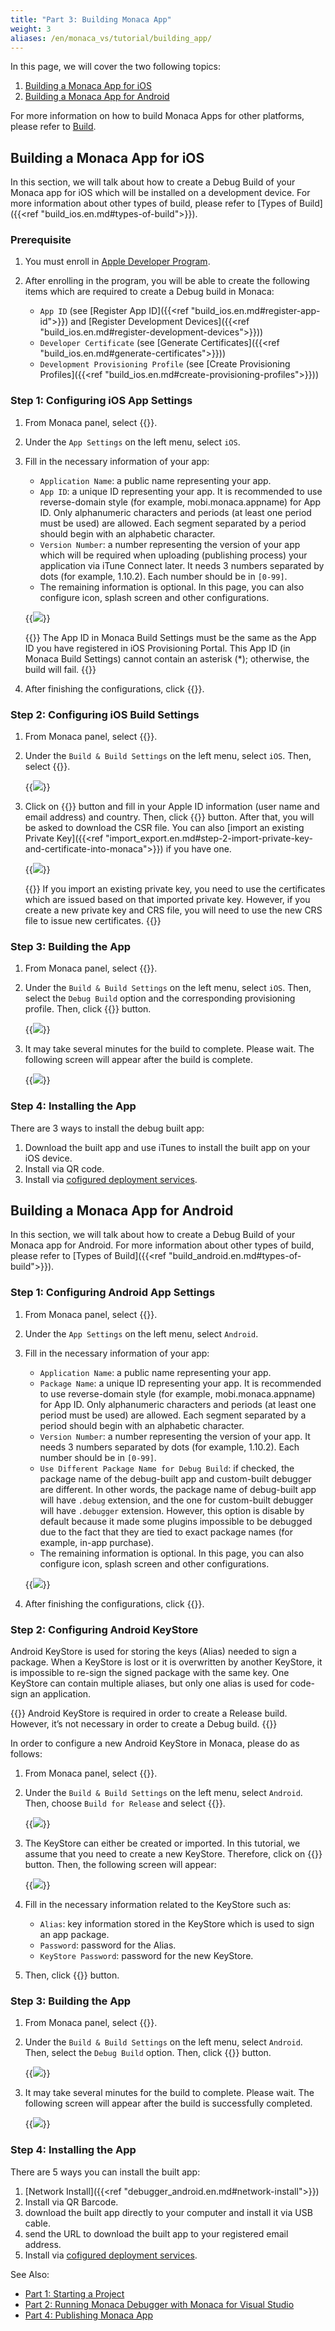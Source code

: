 ```yaml
---
title: "Part 3: Building Monaca App"
weight: 3
aliases: /en/monaca_vs/tutorial/building_app/
---
```


In this page, we will cover the two following topics:

1.  [Building a Monaca App for iOS](#building-a-monaca-app-for-ios)
2.  [Building a Monaca App for Android](#building-a-monaca-app-for-android)

For more information on how to build Monaca Apps for other platforms,
please refer to [Build](/en/products_guide/monaca_ide/build).

##  Building a Monaca App for iOS

In this section, we will talk about how to create a Debug Build of your
Monaca app for iOS which will be installed on a development device. For
more information about other types of build, please refer to [Types of Build]({{<ref "build_ios.en.md#types-of-build">}}).

### Prerequisite

1.  You must enroll in [Apple Developer Program](https://developer.apple.com/programs/).

2.  After enrolling in the program, you will be able to create the
    following items which are required to create a Debug build in
    Monaca:

    -  `App ID` (see [Register App ID]({{<ref "build_ios.en.md#register-app-id">}}) and [Register Development Devices]({{<ref "build_ios.en.md#register-development-devices">}}))
    -  `Developer Certificate` (see [Generate Certificates]({{<ref "build_ios.en.md#generate-certificates">}}))
    -  `Development Provisioning Profile` (see [Create Provisioning Profiles]({{<ref "build_ios.en.md#create-provisioning-profiles">}}))

### Step 1: Configuring iOS App Settings

1.  From Monaca panel, select {{<guilabel name="Build Settings">}}.
2.  Under the `App Settings` on the left menu, select `iOS`.
3.  Fill in the necessary information of your app:

    - `Application Name`: a public name representing your app.
    - `App ID`: a unique ID representing your app. It is recommended to use reverse-domain style (for example, mobi.monaca.appname) for App ID. Only alphanumeric characters and periods (at least one period must be used) are allowed. Each segment separated by a period should begin with an alphabetic character.
    - `Version Number`: a number representing the version of your app which will be required when uploading (publishing process) your application via iTune Connect later. It needs 3 numbers separated by dots (for example, 1.10.2). Each number should be in `[0-99]`.
    - The remaining information is optional. In this page, you can also configure icon, splash screen and other configurations.

    {{<img src="/images/monaca_vs/tutorial/building_app/ios_1.png">}}  

    {{<warning>}}
        The App ID in Monaca Build Settings must be the same as the App ID you have registered in iOS Provisioning Portal. This App ID (in Monaca Build Settings) cannot contain an asterisk (*); otherwise, the build will fail.
    {{</warning>}}

4.  After finishing the configurations, click {{<guilabel name="Save">}}.

### Step 2: Configuring iOS Build Settings

1.  From Monaca panel, select {{<guilabel name="Build">}}.
2.  Under the `Build & Build Settings` on the left menu, select `iOS`. Then, select {{<guilabel name="Manage build settings">}}.

    {{<img src="/images/monaca_vs/tutorial/building_app/ios_2.png">}}  

3.  Click on {{<guilabel name="Generate Key and CSR">}} button and fill in your Apple ID
    information (user name and email address) and country. Then, click {{<guilabel name="Generate Key and CSR">}} button. After that, you will be asked to download the CSR file. You can also [import an existing Private Key]({{<ref "import_export.en.md#step-2-import-private-key-and-certificate-into-monaca">}}) if you have one.

    {{<img src="/images/monaca_vs/tutorial/building_app/ios_3.png">}}  

    {{<note>}}
        If you import an existing private key, you need to use the certificates which are issued based on that imported private key. However, if you create a new private key and CRS file, you will need to use the new CRS file to issue new certificates.
    {{</note>}}

### Step 3: Building the App

1.  From Monaca panel, select {{<guilabel name="Build">}}.
2.  Under the `Build & Build Settings` on the left menu, select `iOS`. Then,
    select the `Debug Build` option and the corresponding provisioning
    profile. Then, click {{<guilabel name="Start Build">}} button.

    {{<img src="/images/monaca_vs/tutorial/building_app/ios_4.png">}}  

3.  It may take several minutes for the build to complete. Please wait.
    The following screen will appear after the build is complete.

    {{<img src="/images/monaca_vs/tutorial/building_app/ios_5.png">}}  

### Step 4: Installing the App

There are 3 ways to install the debug built app:

1.  Download the built app and use iTunes to install the built app on your iOS device.
2.  Install via QR code.
3.  Install via [cofigured deployment services](/en/products_guide/monaca_ide/monaca_ci/supported_services).

##  Building a Monaca App for Android

In this section, we will talk about how to create a Debug Build of your
Monaca app for Android. For more information about other types of build,
please refer to [Types of Build]({{<ref "build_android.en.md#types-of-build">}}).

### Step 1: Configuring Android App Settings

1.  From Monaca panel, select {{<guilabel name="Build Settings">}}.
2.  Under the `App Settings` on the left menu, select `Android`.
3.  Fill in the necessary information of your app:

    - `Application Name`: a public name representing your app.
    - `Package Name`: a unique ID representing your app. It is recommended to use reverse-domain style (for example, mobi.monaca.appname) for App ID. Only alphanumeric characters and periods (at least one period must be used) are allowed. Each segment separated by a period should begin with an alphabetic character.
    - `Version Number`: a number representing the version of your app. It needs 3 numbers separated by dots (for example, 1.10.2). Each number should be in `[0-99]`.
    - `Use Different Package Name for Debug Build`: if checked, the package name of the debug-built app and custom-built debugger are different. In other words, the package name of debug-built app will have `.debug` extension, and the one for custom-built debugger will have `.debugger` extension. However, this option is disable by default because it made some plugins impossible to be debugged due to the fact that they are tied to exact package names (for example, in-app purchase).
    - The remaining information is optional. In this page, you can also configure icon, splash screen and other configurations.

    {{<img src="/images/monaca_vs/tutorial/building_app/android_1.png">}}  

4.  After finishing the configurations, click {{<guilabel name="Save">}}.

### Step 2: Configuring Android KeyStore

Android KeyStore is used for storing the keys (Alias) needed to sign a
package. When a KeyStore is lost or it is overwritten by another
KeyStore, it is impossible to re-sign the signed package with the same
key. One KeyStore can contain multiple aliases, but only one alias is
used for code-sign an application.

{{<note>}}
    Android KeyStore is required in order to create a Release build. However, it’s not necessary in order to create a Debug build.
{{</note>}}

In order to configure a new Android KeyStore in Monaca, please do as
follows:

1.  From Monaca panel, select {{<guilabel name="Build">}}.
2.  Under the `Build & Build Settings` on the left menu, select `Android`.
    Then, choose `Build for Release` and select {{<guilabel name="Manage KeyStore and Alias">}}.

    {{<img src="/images/monaca_vs/tutorial/building_app/android_2.png">}}  

3.  The KeyStore can either be created or imported. In this tutorial, we
    assume that you need to create a new KeyStore. Therefore, click on {{<guilabel name="Clear and Generate New">}} button. Then, the following screen will appear:

    {{<img src="/images/monaca_vs/tutorial/building_app/android_3.png">}}  

4.  Fill in the necessary information related to the KeyStore such as:

    -   `Alias`: key information stored in the KeyStore which is used to sign an app package.
    -   `Password`: password for the Alias.
    -   `KeyStore Password`: password for the new KeyStore.

5.  Then, click {{<guilabel name="Generate KeyStore and Alias">}} button.

### Step 3: Building the App

1.  From Monaca panel, select {{<guilabel name="Build">}}.
2.  Under the `Build & Build Settings` on the left menu, select `Android`.
    Then, select the `Debug Build` option. Then, click {{<guilabel name="Start Build">}} button.

    {{<img src="/images/monaca_vs/tutorial/building_app/android_4.png">}}  

3.  It may take several minutes for the build to complete. Please wait.
    The following screen will appear after the build is successfully
    completed.

    {{<img src="/images/monaca_vs/tutorial/building_app/android_5.png">}}  

### Step 4: Installing the App

There are 5 ways you can install the built app:

1.  [Network Install]({{<ref "debugger_android.en.md#network-install">}})
2.  Install via QR Barcode.
3.  download the built app directly to your computer and install it via
    USB cable.
4.  send the URL to download the built app to your registered email
    address.
5.  Install via [cofigured deployment services](/en/products_guide/monaca_ide/monaca_ci/supported_services).

See Also:

- [Part 1: Starting a Project](../starting_project)
- [Part 2: Running Monaca Debugger with Monaca for Visual Studio](../testing_debugging)
- [Part 4: Publishing Monaca App](../publishing_app)
